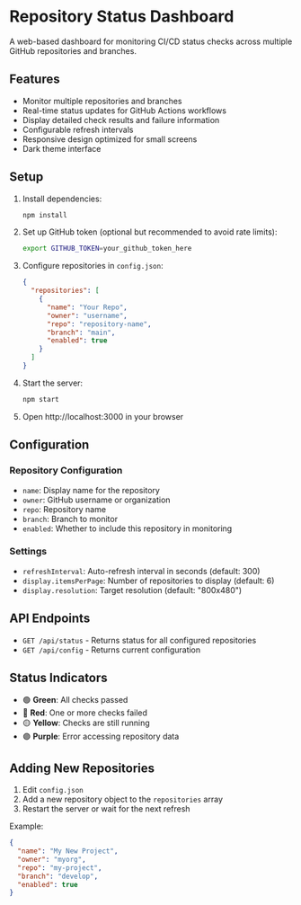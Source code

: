 # Repository Status Dashboard

A web-based dashboard for monitoring CI/CD status checks across multiple GitHub repositories and branches.

## Features

- Monitor multiple repositories and branches
- Real-time status updates for GitHub Actions workflows
- Display detailed check results and failure information
- Configurable refresh intervals
- Responsive design optimized for small screens
- Dark theme interface

## Setup

1. Install dependencies:
   ```bash
   npm install
   ```

2. Set up GitHub token (optional but recommended to avoid rate limits):
   ```bash
   export GITHUB_TOKEN=your_github_token_here
   ```

3. Configure repositories in `config.json`:
   ```json
   {
     "repositories": [
       {
         "name": "Your Repo",
         "owner": "username",
         "repo": "repository-name",
         "branch": "main",
         "enabled": true
       }
     ]
   }
   ```

4. Start the server:
   ```bash
   npm start
   ```

5. Open http://localhost:3000 in your browser

## Configuration

### Repository Configuration
- `name`: Display name for the repository
- `owner`: GitHub username or organization
- `repo`: Repository name
- `branch`: Branch to monitor
- `enabled`: Whether to include this repository in monitoring

### Settings
- `refreshInterval`: Auto-refresh interval in seconds (default: 300)
- `display.itemsPerPage`: Number of repositories to display (default: 6)
- `display.resolution`: Target resolution (default: "800x480")

## API Endpoints

- `GET /api/status` - Returns status for all configured repositories
- `GET /api/config` - Returns current configuration

## Status Indicators

- 🟢 **Green**: All checks passed
- 🔴 **Red**: One or more checks failed
- 🟡 **Yellow**: Checks are still running
- 🟣 **Purple**: Error accessing repository data

## Adding New Repositories

1. Edit `config.json`
2. Add a new repository object to the `repositories` array
3. Restart the server or wait for the next refresh

Example:
```json
{
  "name": "My New Project",
  "owner": "myorg",
  "repo": "my-project",
  "branch": "develop",
  "enabled": true
}
```
